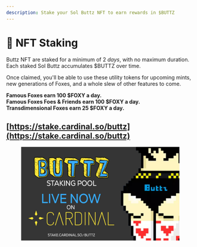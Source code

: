 ```yaml
---
description: Stake your Sol Buttz NFT to earn rewards in $BUTTZ
---
```


# 🍑 NFT Staking

Buttz NFT are staked for a minimum of 2 _days_, with no maximum duration. Each staked Sol Buttz accumulates $BUTTZ over time.

Once claimed, you'll be able to use these utility tokens for upcoming mints, new generations of Foxes, and a whole slew of other features to come.

**Famous Foxes earn 100 $FOXY a day.**\
**Famous Foxes Foes & Friends earn 100 $FOXY a day.**\
**Transdimensional Foxes earn 25 $FOXY a day.**

##

##

## [https://stake.cardinal.so/buttz](https://stake.cardinal.so/buttz)

<figure><img src="../.gitbook/assets/Fq8mrcvWYAITjzN.jpeg" alt=""><figcaption></figcaption></figure>

